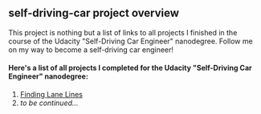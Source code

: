 ## self-driving-car project overview
This project is nothing but a list of links to all projects I finished in the course of the Udacity "Self-Driving Car Engineer" nanodegree.
Follow me on my way to become a self-driving car engineer!

#### Here's a list of all projects I completed for the Udacity "Self-Driving Car Engineer" nanodegree:

1. [Finding Lane Lines](https://github.com/one/CarND-LaneLines-P1)
2. _to be continued..._
